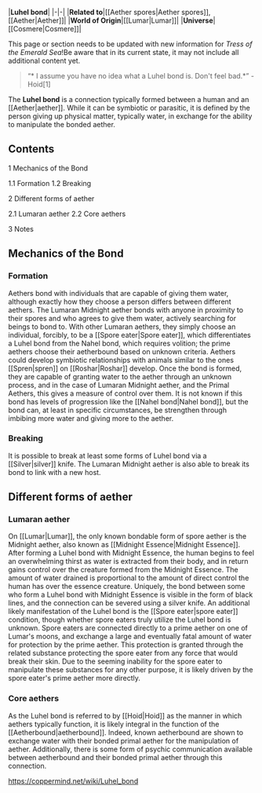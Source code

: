 |**Luhel bond**|
|-|-|
|**Related to**|[[Aether spores\|Aether spores]], [[Aether\|Aether]]|
|**World of Origin**|[[Lumar\|Lumar]]|
|**Universe**|[[Cosmere\|Cosmere]]|

This page or section needs to be updated with new information for *Tress of the Emerald Sea*!Be aware that in its current state, it may not include all additional content yet.

>“* I assume you have no idea what a Luhel bond is. Don't feel bad.*”
\- Hoid[1]


The **Luhel bond** is a connection typically formed between a human and an [[Aether\|aether]]. While it can be symbiotic or parasitic, it is defined by the person giving up physical matter, typically water, in exchange for the ability to manipulate the bonded aether.

## Contents

1 Mechanics of the Bond

1.1 Formation
1.2 Breaking


2 Different forms of aether

2.1 Lumaran aether
2.2 Core aethers


3 Notes


## Mechanics of the Bond
### Formation
Aethers bond with individuals that are capable of giving them water, although exactly how they choose a person differs between different aethers. The Lumaran Midnight aether bonds with anyone in proximity to their spores and who agrees to give them water, actively searching for beings to bond to. With other Lumaran aethers, they simply choose an individual, forcibly, to be a [[Spore eater\|Spore eater]], which differentiates a Luhel bond from the Nahel bond, which requires volition; the prime aethers choose their aetherbound based on unknown criteria. Aethers could develop symbiotic relationships with animals similar to the ones [[Spren\|spren]] on [[Roshar\|Roshar]] develop.
Once the bond is formed, they are capable of granting water to the aether through an unknown process, and in the case of Lumaran Midnight aether, and the Primal Aethers, this gives a measure of control over them.
It is not known if this bond has levels of progression like the [[Nahel bond\|Nahel bond]], but the bond can, at least in specific circumstances, be strengthen through imbibing more water and giving more to the aether.

### Breaking
It is possible to break at least some forms of Luhel bond via a [[Silver\|silver]] knife. The Lumaran Midnight aether is also able to break its bond to link with a new host.

## Different forms of aether
### Lumaran aether
On [[Lumar\|Lumar]], the only known bondable form of spore aether is the Midnight aether, also known as [[Midnight Essence\|Midnight Essence]]. After forming a Luhel bond with Midnight Essence, the human begins to feel an overwhelming thirst as water is extracted from their body, and in return gains control over the creature formed from the Midnight Essence. The amount of water drained is proportional to the amount of direct control the human has over the essence creature. Uniquely, the bond between some who form a Luhel bond with Midnight Essence is visible in the form of black lines, and the connection can be severed using a silver knife.
An additional likely manifestation of the Luhel bond is the [[Spore eater\|spore eater]] condition, though whether spore eaters truly utilize the Luhel bond is unknown. Spore eaters are connected directly to a prime aether on one of Lumar's moons, and exchange a large and eventually fatal amount of water for protection by the prime aether. This protection is granted through the related substance protecting the spore eater from any force that would break their skin. Due to the seeming inability for the spore eater to manipulate these substances for any other purpose, it is likely driven by the spore eater's prime aether more directly.

### Core aethers
As the Luhel bond is referred to by [[Hoid\|Hoid]] as the manner in which aethers typically function, it is likely integral in the function of the [[Aetherbound\|aetherbound]]. Indeed, known aetherbound are shown to exchange water with their bonded primal aether for the manipulation of aether. Additionally, there is some form of psychic communication available between aetherbound and their bonded primal aether through this connection.



https://coppermind.net/wiki/Luhel_bond